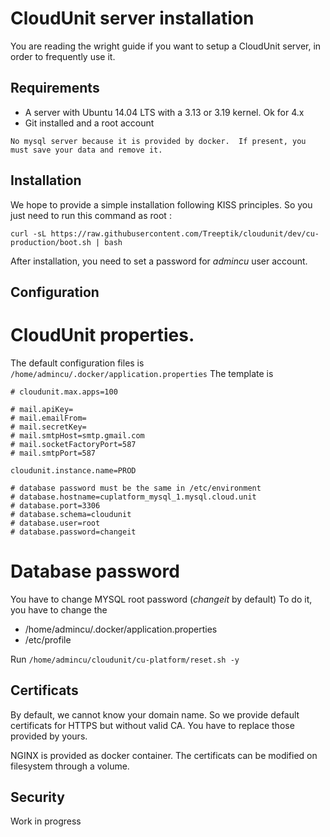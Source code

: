 # CloudUnit server installation

You are reading the wright guide if you want to setup a CloudUnit server, in order to frequently use it. 

## Requirements

* A server with Ubuntu 14.04 LTS with a 3.13 or 3.19 kernel. Ok for 4.x
* Git installed and a root account

```No mysql server because it is provided by docker.  If present, you must save your data and remove it. ```

## Installation

We hope to provide a simple installation following KISS principles.
So you just need to run this command as root :

```
curl -sL https://raw.githubusercontent.com/Treeptik/cloudunit/dev/cu-production/boot.sh | bash
```

After installation, you need to set a password for *admincu* user account. 

## Configuration

# CloudUnit properties.

The default configuration files is `/home/admincu/.docker/application.properties`
The template is 

```
# cloudunit.max.apps=100

# mail.apiKey=
# mail.emailFrom=
# mail.secretKey=
# mail.smtpHost=smtp.gmail.com
# mail.socketFactoryPort=587
# mail.smtpPort=587

cloudunit.instance.name=PROD

# database password must be the same in /etc/environment
# database.hostname=cuplatform_mysql_1.mysql.cloud.unit
# database.port=3306
# database.schema=cloudunit
# database.user=root
# database.password=changeit

```

# Database password 

You have to change MYSQL root password (*changeit* by default)
To do it, you have to change the 
* /home/admincu/.docker/application.properties
* /etc/profile

Run `/home/admincu/cloudunit/cu-platform/reset.sh -y`

## Certificats

By default, we cannot know your domain name. So we provide default certificats for HTTPS but without valid CA.
You have to replace those provided by yours.

NGINX is provided as docker container. The certificats can be modified on filesystem through a volume.

## Security

Work in progress
